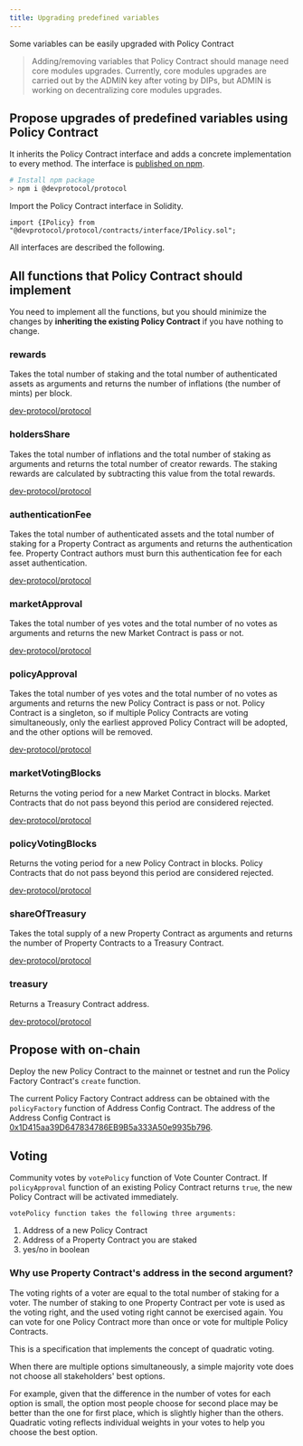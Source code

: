 ```yaml
---
title: Upgrading predefined variables
---
```


Some variables can be easily upgraded with Policy Contract

> Adding/removing variables that Policy Contract should manage need core modules upgrades.
> Currently, core modules upgrades are carried out by the ADMIN key after voting by DIPs, but ADMIN is working on decentralizing core modules upgrades.

## Propose upgrades of predefined variables using Policy Contract

It inherits the Policy Contract interface and adds a concrete implementation to every method. The interface is [published on npm](https://www.npmjs.com/package/@devprotocol/protocol).

```bash
# Install npm package
> npm i @devprotocol/protocol
```

Import the Policy Contract interface in Solidity.

```
import {IPolicy} from "@devprotocol/protocol/contracts/interface/IPolicy.sol";
```

All interfaces are described the following.

## All functions that Policy Contract should implement

You need to implement all the functions, but you should minimize the changes by **inheriting the existing Policy Contract** if you have nothing to change.

### rewards

Takes the total number of staking and the total number of authenticated assets as arguments and returns the number of inflations (the number of mints) per block.

[dev-protocol/protocol](https://github.com/dev-protocol/protocol/blob/main/contracts/interface/IPolicy.sol#L5-L8)

### holdersShare

Takes the total number of inflations and the total number of staking as arguments and returns the total number of creator rewards. The staking rewards are calculated by subtracting this value from the total rewards.

[dev-protocol/protocol](https://github.com/dev-protocol/protocol/blob/main/contracts/interface/IPolicy.sol#L10-L13)

### authenticationFee

Takes the total number of authenticated assets and the total number of staking for a Property Contract as arguments and returns the authentication fee. Property Contract authors must burn this authentication fee for each asset authentication.

[dev-protocol/protocol](https://github.com/dev-protocol/protocol/blob/main/contracts/interface/IPolicy.sol#L15-L18)

### marketApproval

Takes the total number of yes votes and the total number of no votes as arguments and returns the new Market Contract is pass or not.

[dev-protocol/protocol](https://github.com/dev-protocol/protocol/blob/a89d43860200002fa630be8e5b14b0f8c00968e9/contracts/interface/IPolicy.sol#L20-L23)

### policyApproval

Takes the total number of yes votes and the total number of no votes as arguments and returns the new Policy Contract is pass or not.
Policy Contract is a singleton, so if multiple Policy Contracts are voting simultaneously, only the earliest approved Policy Contract will be adopted, and the other options will be removed.

[dev-protocol/protocol](https://github.com/dev-protocol/protocol/blob/a89d43860200002fa630be8e5b14b0f8c00968e9/contracts/interface/IPolicy.sol#L25-L28)

### marketVotingBlocks

Returns the voting period for a new Market Contract in blocks. Market Contracts that do not pass beyond this period are considered rejected.

[dev-protocol/protocol](https://github.com/dev-protocol/protocol/blob/main/contracts/interface/IPolicy.sol#L30)

### policyVotingBlocks

Returns the voting period for a new Policy Contract in blocks. Policy Contracts that do not pass beyond this period are considered rejected.

[dev-protocol/protocol](https://github.com/dev-protocol/protocol/blob/main/contracts/interface/IPolicy.sol#L32)

### shareOfTreasury

Takes the total supply of a new Property Contract as arguments and returns the number of Property Contracts to a Treasury Contract.

[dev-protocol/protocol](https://github.com/dev-protocol/protocol/blob/a89d43860200002fa630be8e5b14b0f8c00968e9/contracts/interface/IPolicy.sol#L34)

### treasury

Returns a Treasury Contract address.

[dev-protocol/protocol](https://github.com/dev-protocol/protocol/blob/main/contracts/interface/IPolicy.sol#L36)

## Propose with on-chain

Deploy the new Policy Contract to the mainnet or testnet and run the Policy Factory Contract's `create` function.

The current Policy Factory Contract address can be obtained with the `policyFactory` function of Address Config Contract. The address of the Address Config Contract is [0x1D415aa39D647834786EB9B5a333A50e9935b796](https://etherscan.io/address/0x1d415aa39d647834786eb9b5a333a50e9935b796#readContract).

## Voting

Community votes by `votePolicy` function of Vote Counter Contract. If `policyApproval` function of an existing Policy Contract returns `true`, the new Policy Contract will be activated immediately.

    votePolicy function takes the following three arguments:

1. Address of a new Policy Contract
2. Address of a Property Contract you are staked
3. yes/no in boolean

### Why use Property Contract's address in the second argument?

The voting rights of a voter are equal to the total number of staking for a voter. The number of staking to one Property Contract per vote is used as the voting right, and the used voting right cannot be exercised again. You can vote for one Policy Contract more than once or vote for multiple Policy Contracts.

This is a specification that implements the concept of quadratic voting.

When there are multiple options simultaneously, a simple majority vote does not choose all stakeholders' best options.

For example, given that the difference in the number of votes for each option is small, the option most people choose for second place may be better than the one for first place, which is slightly higher than the others. Quadratic voting reflects individual weights in your votes to help you choose the best option.

